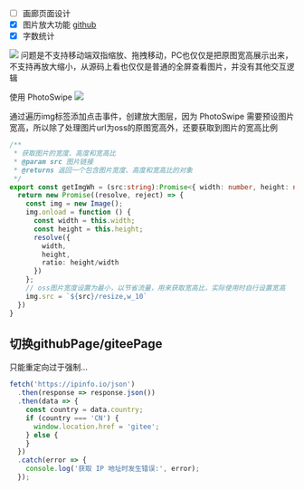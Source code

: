 
- [ ] 画廊页面设计
- [x] 图片放大功能 [github](https://github.com/vuejs/vitepress/issues/854)
- [x] 字数统计

![](https://kingan-md-img.oss-cn-guangzhou.aliyuncs.com/blog/20240124152951388.png?x-oss-process=image/format,webp/resize,w_640)
问题是不支持移动端双指缩放、拖拽移动，PC也仅仅是把原图宽高展示出来，不支持再放大缩小，从源码上看也仅仅是普通的全屏查看图片，并没有其他交互逻辑

使用 PhotoSwipe
![](https://kingan-md-img.oss-cn-guangzhou.aliyuncs.com/blog/20240125152240923.png?x-oss-process=image/format,webp/resize,w_640)

通过遍历img标签添加点击事件，创建放大图层，因为 PhotoSwipe 需要预设图片宽高，所以除了处理图片url为oss的原图宽高外，还要获取到图片的宽高比例

```ts
/**
 * 获取图片的宽度、高度和宽高比
 * @param src 图片链接
 * @returns 返回一个包含图片宽度、高度和宽高比的对象
 */
export const getImgWh = (src:string):Promise<{ width: number, height: number,ratio: number }> => {
  return new Promise((resolve, reject) => {
    const img = new Image();
    img.onload = function () {
      const width = this.width;
      const height = this.height;
      resolve({
        width,
        height,
        ratio: height/width
      })
    };
    // oss图片宽度设置为最小，以节省流量，用来获取宽高比，实际使用时自行设置宽高
    img.src = `${src}/resize,w_10`
  })
}
```

## 切换githubPage/giteePage

只能重定向过于强制...

```js
fetch('https://ipinfo.io/json')
  .then(response => response.json())
  .then(data => {
    const country = data.country;
    if (country === 'CN') {
      window.location.href = 'gitee';
    } else {
    }
  })
  .catch(error => {
    console.log('获取 IP 地址时发生错误:', error);
  });
```
